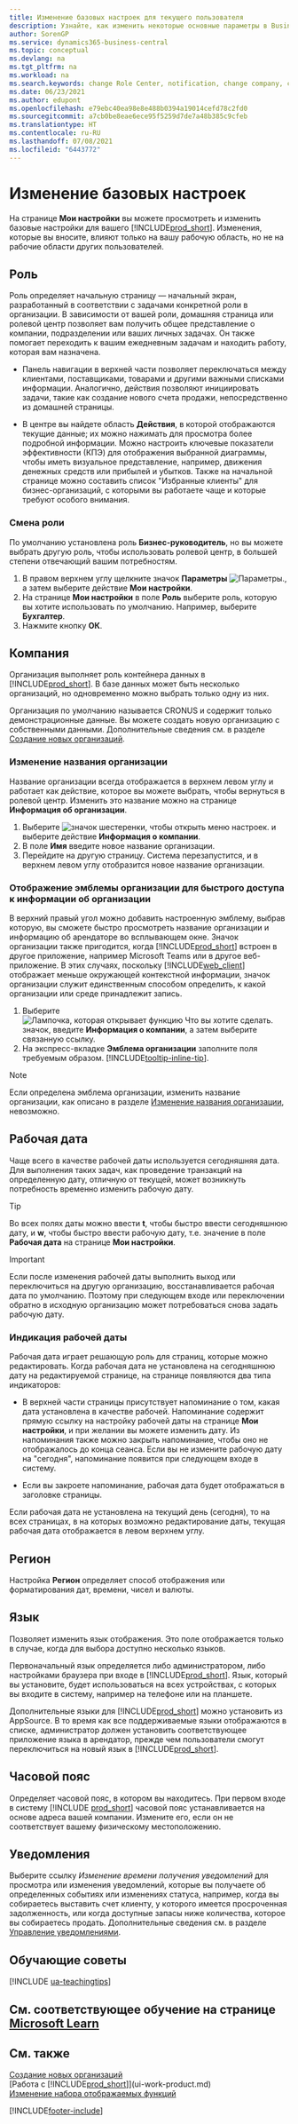 ```yaml
---
title: Изменение базовых настроек для текущего пользователя
description: Узнайте, как изменить некоторые основные параметры в Business Central, например свою роль и ролевой центр, компанию, дату работы и часовые пояса.
author: SorenGP
ms.service: dynamics365-business-central
ms.topic: conceptual
ms.devlang: na
ms.tgt_pltfrm: na
ms.workload: na
ms.search.keywords: change Role Center, notification, change company, change work date
ms.date: 06/23/2021
ms.author: edupont
ms.openlocfilehash: e79ebc40ea98e8e488b0394a19014cefd78c2fd0
ms.sourcegitcommit: a7cb0be8eae6ece95f5259d7de7a48b385c9cfeb
ms.translationtype: HT
ms.contentlocale: ru-RU
ms.lasthandoff: 07/08/2021
ms.locfileid: "6443772"
---
```

# <a name="change-basic-settings"></a>Изменение базовых настроек

На странице **Мои настройки** вы можете просмотреть и изменить базовые настройки для вашего [!INCLUDE[prod_short](includes/prod_short.md)]. Изменения, которые вы вносите, влияют только на вашу рабочую область, но не на рабочие области других пользователей.  

## <a name="role"></a><a name="role-center"></a>Роль

Роль определяет начальную страницу — начальный экран, разработанный в соответствии с задачами конкретной роли в организации. В зависимости от вашей роли, домашняя страница или ролевой центр позволяет вам получить общее представление о компании, подразделении или ваших личных задачах. Он также помогает переходить к вашим ежедневным задачам и находить работу, которая вам назначена.

* Панель навигации в верхней части позволяет переключаться между клиентами, поставщиками, товарами и другими важными списками информации. Аналогично, действия позволяют инициировать задачи, такие как создание нового счета продажи, непосредственно из домашней страницы.

* В центре вы найдете область **Действия**, в которой отображаются текущие данные; их можно нажимать для просмотра более подробной информации. Можно настроить ключевые показатели эффективности (КПЭ) для отображения выбранной диаграммы, чтобы иметь визуальное представление, например, движения денежных средств или прибылей и убытков. Также на начальной странице можно составить список "Избранные клиенты" для бизнес-организаций, с которыми вы работаете чаще и которые требуют особого внимания.

### <a name="to-change-the-role"></a>Смена роли

По умолчанию установлена роль **Бизнес-руководитель**, но вы можете выбрать другую роль, чтобы использовать ролевой центр, в большей степени отвечающий вашим потребностям.  

1. В правом верхнем углу щелкните значок **Параметры** ![Параметры.](media/ui-experience/settings_icon_small.png "Значок настроек для ролевого центра"), а затем выберите действие **Мои настройки**.
2. На странице **Мои настройки** в поле **Роль** выберите роль, которую вы хотите использовать по умолчанию. Например, выберите **Бухгалтер**.
3. Нажмите кнопку **ОК**.

## <a name="company"></a><a name="company"></a>Компания

Организация выполняет роль контейнера данных в [!INCLUDE[prod_short](includes/prod_short.md)]. В базе данных может быть несколько организаций, но одновременно можно выбрать только одну из них.

Организация по умолчанию называется CRONUS и содержит только демонстрационные данные. Вы можете создать новую организацию с собственными данными. Дополнительные сведения см. в разделе [Создание новых организаций](about-new-company.md).

### <a name="to-change-the-company-name"></a>Изменение названия организации

Название организации всегда отображается в верхнем левом углу и работает как действие, которое вы можете выбрать, чтобы вернуться в ролевой центр. Изменить это название можно на странице **Информация об организации**.

1. Выберите ![значок шестеренки, чтобы открыть меню настроек.](media/ui-experience/settings_icon_small.png) и выберите действие **Информация о компании**.
2. В поле **Имя** введите новое название организации.
3. Перейдите на другую страницу. Система перезапустится, и в верхнем левом углу отобразится новое название организации.

### <a name="to-display-a-company-badge-for-quick-access-to-company-information"></a><a name="badge"></a>Отображение эмблемы организации для быстрого доступа к информации об организации

В верхний правый угол можно добавить настроенную эмблему, выбрав которую, вы сможете быстро просмотреть название организации и информацию об арендаторе во всплывающем окне. Значок организации также пригодится, когда [!INCLUDE[prod_short](includes/prod_short.md)] встроен в другое приложение, например Microsoft Teams или в другое веб-приложение. В этих случаях, поскольку [!INCLUDE[web_client](includes/web_client.md)] отображает меньше окружающей контекстной информации, значок организации служит единственным способом определить, к какой организации или среде принадлежит запись.

1. Выберите ![Лампочка, которая открывает функцию Что вы хотите сделать.](media/ui-search/search_small.png "Что вы хотите сделать") значок, введите **Информация о компании**, а затем выберите связанную ссылку.
2. На экспресс-вкладке **Эмблема организации** заполните поля требуемым образом. [!INCLUDE[tooltip-inline-tip](includes/tooltip-inline-tip_md.md)].

> [!NOTE]
> Если определена эмблема организации, изменить название организации, как описано в разделе [Изменение названия организации](ui-change-basic-settings.md#to-change-the-company-name), невозможно.

## <a name="work-date"></a><a name="work-date"></a>Рабочая дата
Чаще всего в качестве рабочей даты используется сегодняшняя дата. Для выполнения таких задач, как проведение транзакций на определенную дату, отличную от текущей, может возникнуть потребность временно изменить рабочую дату.

> [!TIP]  
> Во всех полях даты можно ввести **t**, чтобы быстро ввести сегодняшнюю дату, и **w**, чтобы быстро ввести рабочую дату, т.е. значение в поле **Рабочая дата** на странице **Мои настройки**.

> [!IMPORTANT]  
> Если после изменения рабочей даты выполнить выход или переключиться на другую организацию, восстанавливается рабочая дата по умолчанию. Поэтому при следующем входе или переключении обратно в исходную организацию может потребоваться снова задать рабочую дату.

### <a name="work-date-indication"></a>Индикация рабочей даты

Рабочая дата играет решающую роль для страниц, которые можно редактировать. Когда рабочая дата не установлена на сегодняшнюю дату на редактируемой странице, на странице появляются два типа индикаторов:

* В верхней части страницы присутствует напоминание о том, какая дата установлена в качестве рабочей. Напоминание содержит прямую ссылку на настройку рабочей даты на странице **Мои настройки**, и при желании вы можете изменить дату. Из напоминания также можно закрыть напоминание, чтобы оно не отображалось до конца сеанса. Если вы не измените рабочую дату на "сегодня", напоминание появится при следующем входе в систему.

* Если вы закроете напоминание, рабочая дата будет отображаться в заголовке страницы.  

Если рабочая дата не установлена на текущий день (сегодня), то на всех страницах, в на которых возможно редактирование даты, текущая рабочая дата отображается в левом верхнем углу.

## <a name="region"></a><a name="region"></a> Регион

Настройка **Регион** определяет способ отображения или форматирования дат, времени, чисел и валюты.

## <a name="language"></a><a name="language"></a> Язык

Позволяет изменить язык отображения. Это поле отображается только в случае, когда для выбора доступно несколько языков.

Первоначальный язык определяется либо администратором, либо настройками браузера при входе в [!INCLUDE[prod_short](includes/prod_short.md)]. Язык, который вы установите, будет использоваться на всех устройствах, с которых вы входите в систему, например на телефоне или на планшете.

Дополнительные языки для [!INCLUDE[prod_short](includes/prod_short.md)] можно установить из AppSource. В то время как все поддерживаемые языки отображаются в списке, администратор должен установить соответствующее приложение языка в арендатор, прежде чем пользователи смогут переключиться на новый язык в [!INCLUDE[prod_short](includes/prod_short.md)].  

## <a name="time-zone"></a>Часовой пояс

Определяет часовой пояс, в котором вы находитесь. При первом входе в систему [!INCLUDE [prod_short](includes/prod_short.md)] часовой пояс устанавливается на основе адреса вашей компании. Измените его, если он не соответствует вашему физическому местоположению.  

## <a name="notifications"></a>Уведомления

Выберите ссылку *Изменение времени получения уведомлений* для просмотра или изменения уведомлений, которые вы получаете об определенных событиях или изменениях статуса, например, когда вы собираетесь выставить счет клиенту, у которого имеется просроченная задолженность, или когда доступные запасы ниже количества, которое вы собираетесь продать. Дополнительные сведения см. в разделе [Управление уведомлениями](ui-smart-notifications.md).

## <a name="teaching-tips"></a>Обучающие советы

[!INCLUDE [ua-teachingtips](includes/ua-teachingtips.md)]

## <a name="see-related-training-at-microsoft-learn"></a>См. соответствующее обучение на странице [Microsoft Learn](/learn/modules/personalize-ui-dynamics-365-business-central/index)

## <a name="see-also"></a>См. также

[Создание новых организаций](about-new-company.md)  
[Работа с [!INCLUDE[prod_short](includes/prod_short.md)]](ui-work-product.md)  
[Изменение набора отображаемых функций](ui-experiences.md)  

[!INCLUDE[footer-include](includes/footer-banner.md)]
